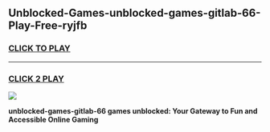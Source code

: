 
## Unblocked-Games-unblocked-games-gitlab-66-Play-Free-ryjfb
<h3>
<a href="https://premium76.site?title=unblocked-games-gitlab-66&ref=23A">CLICK TO PLAY</a></h3>
<hr>

<h3>
<a href="https://premium76.site?title=unblocked-games-gitlab-66&ref=23A">CLICK 2 PLAY</a>
  
</h3>

<a href="https://premium76.site?title=unblocked-games-gitlab-66&ref=23A"><img src="https://clearcache.store/games.png"></a>


**unblocked-games-gitlab-66 games unblocked: Your Gateway to Fun and Accessible Online Gaming**
